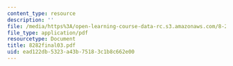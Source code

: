 ```yaml
---
content_type: resource
description: ''
file: /media/https%3A/open-learning-course-data-rc.s3.amazonaws.com/8-282j-introduction-to-astronomy-spring-2006/ead122db5323a43b75183c1b8c662e00_8282final03.pdf
file_type: application/pdf
resourcetype: Document
title: 8282final03.pdf
uid: ead122db-5323-a43b-7518-3c1b8c662e00
---
```

